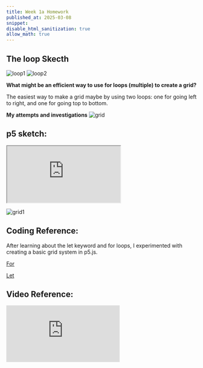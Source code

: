 ```yaml
---
title: Week 1a Homework
published_at: 2025-03-08
snippet:  
disable_html_sanitization: true
allow_math: true
---
```


## The loop Skecth

![loop1](/week1/loop1.png)
![loop2](/week1/loop2.png)

**What might be an efficient way to use for loops (multiple) to create a grid?**

 The easiest way to make a grid maybe by using two loops: one for going left to right, and one for going top to bottom.
 

**My attempts and investigations**
![grid](/week1/grid.png)




## p5 sketch:

<iframe class="p5js_canvas" src="https://editor.p5js.org/leah0208/full/GsBKtCOTw"></iframe>

<script type="module">

const iframes = document.querySelectorAll('.p5js_canvas');

if (iframes.length > 0) {
    iframes.forEach((iframe) => {
        iframe.width  = iframe.parentNode.scrollWidth;
        iframe.height = iframe.width * 9 / 16 + 42;
    });
}

</script>

![grid1](/week1/grid1.png)


## Coding Reference:

After learning about the let keyword and for loops, I experimented with creating a basic grid system in p5.js. 

[For](https://developer.mozilla.org/en-US/docs/Web/JavaScript/Reference/Statements/for)

[Let](https://developer.mozilla.org/en-US/docs/Web/JavaScript/Reference/Statements/let)


## Video Reference:

<iframe id="video" src="https://www.youtube.com/embed/videoseries?si=9idqLeijsQQ9RZqP&amp;list=PLRqwX-V7Uu6Zy51Q-x9tMWIv9cueOFTFA"  title="YouTube video player" frameborder="0" allow="accelerometer; autoplay; clipboard-write; encrypted-media; gyroscope; picture-in-picture; web-share" referrerpolicy="strict-origin-when-cross-origin" allowfullscreen></iframe>



<script type="module">

    console.log (`hello world! 🚀`)

    const iframe  = document.getElementById (`video`)
    iframe.width  = iframe.parentNode.scrollWidth
    iframe.height = iframe.width * 9 / 16

</script> 